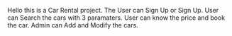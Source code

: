 Hello this is a Car Rental project. The User can Sign Up or Sign Up. User can Search the cars with 3 paramaters. User can know the price and book the car. Admin can Add and Modify the cars.
